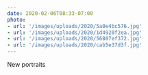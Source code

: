 ```yaml
---
date: 2020-02-06T08:33-07:00
photo:
- url: '/images/uploads/2020/5a0e4bc576.jpg'
- url: '/images/uploads/2020/1d4920f2ea.jpg'
- url: '/images/uploads/2020/56807ef372.jpg'
- url: '/images/uploads/2020/cab5e37d3f.jpg'
---
```

New portraits
